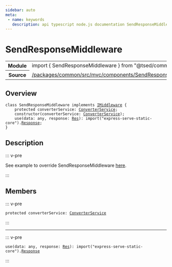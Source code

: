 ```yaml
---
sidebar: auto
meta:
 - name: keywords
   description: api typescript node.js documentation SendResponseMiddleware class
---
```

# SendResponseMiddleware <Badge text="Class" type="class"/>
<!-- Summary -->
<section class="symbol-info"><table class="is-full-width"><tbody><tr><th>Module</th><td><div class="lang-typescript"><span class="token keyword">import</span> { SendResponseMiddleware }&nbsp;<span class="token keyword">from</span>&nbsp;<span class="token string">"@tsed/common"</span></div></td></tr><tr><th>Source</th><td><a href="https://github.com/TypedProject/ts-express-decorators/blob/v5.18.0/packages/common/src/mvc/components/SendResponseMiddleware.ts#L0-L0">/packages/common/src/mvc/components/SendResponseMiddleware.ts</a></td></tr></tbody></table></section>

<!-- Overview -->
## Overview


<pre><code class="typescript-lang "><span class="token keyword">class</span> SendResponseMiddleware <span class="token keyword">implements</span> <a href="/api/common/mvc/interfaces/IMiddleware.html"><span class="token">IMiddleware</span></a> <span class="token punctuation">{</span>
    <span class="token keyword">protected</span> converterService<span class="token punctuation">:</span> <a href="/api/common/converters/services/ConverterService.html"><span class="token">ConverterService</span></a><span class="token punctuation">;</span>
    <span class="token keyword">constructor</span><span class="token punctuation">(</span>converterService<span class="token punctuation">:</span> <a href="/api/common/converters/services/ConverterService.html"><span class="token">ConverterService</span></a><span class="token punctuation">)</span><span class="token punctuation">;</span>
    <span class="token function">use</span><span class="token punctuation">(</span>data<span class="token punctuation">:</span> <span class="token keyword">any</span><span class="token punctuation">,</span> response<span class="token punctuation">:</span> <a href="/api/common/filters/decorators/Res.html"><span class="token">Res</span></a><span class="token punctuation">)</span><span class="token punctuation">:</span> <span class="token keyword">import</span><span class="token punctuation">(</span>"express-serve-<span class="token keyword">static</span>-core"<span class="token punctuation">)</span>.<a href="/api/common/filters/decorators/Response.html"><span class="token">Response</span></a><span class="token punctuation">;</span>
<span class="token punctuation">}</span></code></pre>



<!-- Description -->
## Description

::: v-pre

See example to override SendResponseMiddleware [here](/docs/middlewares/override/send-response.md).

:::


<!-- Members -->




## Members


::: v-pre

<div class="method-overview">
<pre><code class="typescript-lang "><span class="token keyword">protected</span> converterService<span class="token punctuation">:</span> <a href="/api/common/converters/services/ConverterService.html"><span class="token">ConverterService</span></a></code></pre>

</div>



:::



***



::: v-pre

<div class="method-overview">
<pre><code class="typescript-lang "><span class="token function">use</span><span class="token punctuation">(</span>data<span class="token punctuation">:</span> <span class="token keyword">any</span><span class="token punctuation">,</span> response<span class="token punctuation">:</span> <a href="/api/common/filters/decorators/Res.html"><span class="token">Res</span></a><span class="token punctuation">)</span><span class="token punctuation">:</span> <span class="token keyword">import</span><span class="token punctuation">(</span>"express-serve-<span class="token keyword">static</span>-core"<span class="token punctuation">)</span>.<a href="/api/common/filters/decorators/Response.html"><span class="token">Response</span></a></code></pre>

</div>



:::